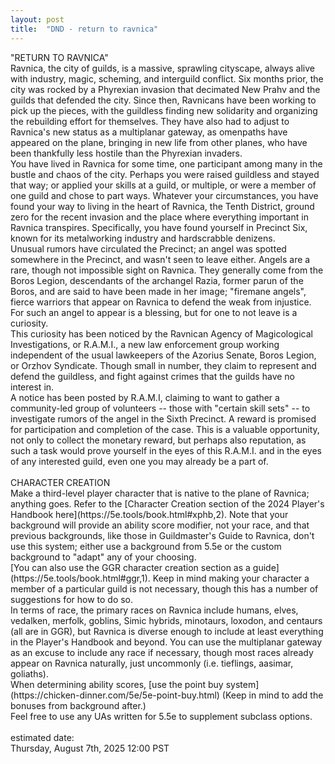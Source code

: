 ```yaml
---
layout: post
title:  "DND - return to ravnica"
---
```

<body>
  <p>
  "RETURN TO RAVNICA" <br>
  Ravnica, the city of guilds, is a massive, sprawling cityscape, always alive with industry, magic, scheming, and interguild conflict. Six months prior, the city was rocked by a Phyrexian invasion that decimated New Prahv and the guilds that defended the city. Since then, Ravnicans have been working to pick up the pieces, with the guildless finding new solidarity and organizing the rebuilding effort for themselves. They have also had to adjust to Ravnica's new status as a multiplanar gateway, as omenpaths have appeared on the plane, bringing in new life from other planes, who have been thankfully less hostile than the Phyrexian invaders. <br>
  You have lived in Ravnica for some time, one participant among many in the bustle and chaos of the city. Perhaps you were raised guildless and stayed that way; or applied your skills at a guild, or multiple, or were a member of one guild and chose to part ways. Whatever your circumstances, you have found your way to living in the heart of Ravnica, the Tenth District, ground zero for the recent invasion and the place where everything important in Ravnica transpires. Specifically, you have found yourself in Precinct Six, known for its metalworking industry and hardscrabble denizens. <br>
  Unusual rumors have circulated the Precinct; an angel was spotted somewhere in the Precinct, and wasn't seen to leave either. Angels are a rare, though not impossible sight on Ravnica. They generally come from the Boros Legion, descendants of the archangel Razia, former parun of the Boros, and are said to have been made in her image; "firemane angels", fierce warriors that appear on Ravnica to defend the weak from injustice. For such an angel to appear is a blessing, but for one to not leave is a curiosity. <br>
  This curiosity has been noticed by the Ravnican Agency of Magicological Investigations, or R.A.M.I., a new law enforcement group working independent of the usual lawkeepers of the Azorius Senate, Boros Legion, or Orzhov Syndicate. Though small in number, they claim to represent and defend the guildless, and fight against crimes that the guilds have no interest in. <br>
  A notice has been posted by R.A.M.I, claiming to want to gather a community-led group of volunteers -- those with "certain skill sets" -- to investigate rumors of the angel in the Sixth Precinct. A reward is promised for participation and completion of the case. This is a valuable opportunity, not only to collect the monetary reward, but perhaps also reputation, as such a task would prove yourself in the eyes of this R.A.M.I. and in the eyes of any interested guild, even one you may already be a part of. <br>
<br>
CHARACTER CREATION <br>
  Make a third-level player character that is native to the plane of Ravnica; anything goes. Refer to the [Character Creation section of the 2024 Player's Handbook here](https://5e.tools/book.html#xphb,2). Note that your background will provide an ability score modifier, not your race, and that previous backgrounds, like those in Guildmaster's Guide to Ravnica, don't use this system; either use a background from 5.5e or the custom background to "adapt" any of your choosing. <br>
  [You can also use the GGR character creation section as a guide](https://5e.tools/book.html#ggr,1). Keep in mind making your character a member of a particular guild is not necessary, though this has a number of suggestions for how to do so. <br>
  In terms of race, the primary races on Ravnica include humans, elves, vedalken, merfolk, goblins, Simic hybrids, minotaurs, loxodon, and centaurs (all are in GGR), but Ravnica is diverse enough to include at least everything in the Player's Handbook and beyond. You can use the multiplanar gateway as an excuse to include any race if necessary, though most races already appear on Ravnica naturally, just uncommonly (i.e. tieflings, aasimar, goliaths). <br>
  When determining ability scores, [use the point buy system](https://chicken-dinner.com/5e/5e-point-buy.html) (Keep in mind to add the bonuses from background after.) <br>
  Feel free to use any UAs written for 5.5e to supplement subclass options. <br>
<br>
estimated date: <br>
Thursday, August 7th, 2025 12:00 PST <br>
</p>
</body>
